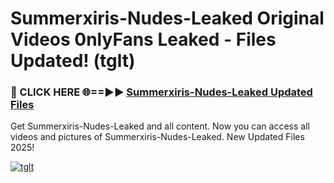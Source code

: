 # Summerxiris-Nudes-Leaked Original Videos 0nlyFans Leaked - Files Updated! (tglt)

<h3>🔴 CLICK HERE 🌐==►► <a href="https://tinyurl.com/5h6xmrr3" rel="nofollow">Summerxiris-Nudes-Leaked Updated Files</a></h3>

Get Summerxiris-Nudes-Leaked and all content. Now you can access all videos and pictures of Summerxiris-Nudes-Leaked. New Updated Files 2025!

[![tglt](https://i.imgur.com/KVD873Z.gif)](https://tinyurl.com/5h6xmrr3)
